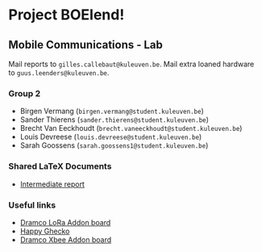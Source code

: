 # Project BOEIend!
## Mobile Communications - Lab

Mail reports to `gilles.callebaut@kuleuven.be`. Mail extra loaned hardware to `guus.leenders@kuleuven.be`.

### Group 2
- Birgen Vermang (`birgen.vermang@student.kuleuven.be`)
- Sander Thierens (`sander.thierens@student.kuleuven.be`)
- Brecht Van Eeckhoudt (`brecht.vaneeckhoudt@student.kuleuven.be`)
- Louis Devreese (`louis.devreese@student.kuleuven.be`)
- Sarah Goossens (`sarah.goossens1@student.kuleuven.be`)



### Shared LaTeX Documents
- [Intermediate report](https://www.overleaf.com/4166333177hntjcvgkpbqy)

### Useful links
- [Dramco LoRa Addon board](https://github.com/DRAMCO/EFM32-RN2483-LoRa-Node)
- [Happy Ghecko](https://www.silabs.com/products/development-tools/mcu/32-bit/efm32-happy-gecko-starter-kit)
- [Dramco Xbee Addon board](https://github.com/DRAMCO/ArduinoXbeeShield)